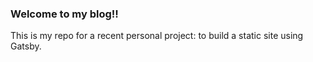 ### Welcome to my blog!!

This is my repo for a recent personal project: to build a static site using Gatsby.